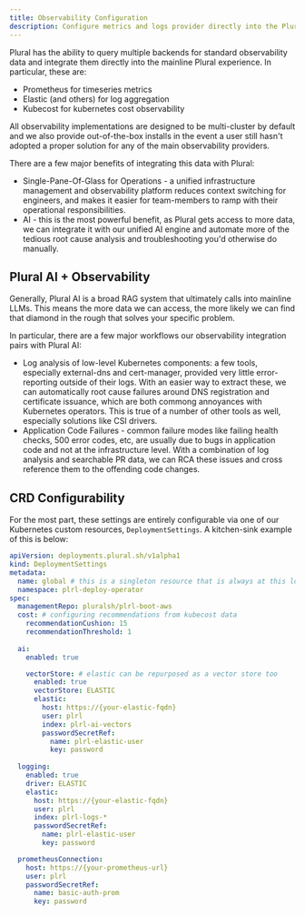 ```yaml
---
title: Observability Configuration
description: Configure metrics and logs provider directly into the Plural UI 
---
```


Plural has the ability to query multiple backends for standard observability data and integrate them directly into the mainline Plural experience.  In particular, these are:

* Prometheus for timeseries metrics
* Elastic (and others) for log aggregation
* Kubecost for kubernetes cost observability

All observability implementations are designed to be multi-cluster by default and we also provide out-of-the-box installs in the event a user still hasn't adopted a proper solution for any of the main observability providers.

There are a few major benefits of integrating this data with Plural:

* Single-Pane-Of-Glass for Operations - a unified infrastructure management and observability platform reduces context switching for engineers, and makes it easier for team-members to ramp with their operational responsibilities.
* AI - this is the most powerful benefit, as Plural gets access to more data, we can integrate it with our unified AI engine and automate more of the tedious root cause analysis and troubleshooting you'd otherwise do manually.


## Plural AI + Observability

Generally, Plural AI is a broad RAG system that ultimately calls into mainline LLMs.  This means the more data we can access, the more likely we can find that diamond in the rough that solves your specific problem.

In particular, there are a few major workflows our observability integration pairs with Plural AI:

* Log analysis of low-level Kubernetes components: a few tools, especially external-dns and cert-manager, provided very little error-reporting outside of their logs.  With an easier way to extract these, we can automatically root cause failures around DNS registration and certificate issuance, which are both commong annoyances with Kubernetes operators.  This is true of a number of other tools as well, especially solutions like CSI drivers.
* Application Code Failures - common failure modes like failing health checks, 500 error codes, etc, are usually due to bugs in application code and not at the infrastructure level.  With a combination of log analysis and searchable PR data, we can RCA these issues and cross reference them to the offending code changes.

## CRD Configurability

For the most part, these settings are entirely configurable via one of our Kubernetes custom resources, `DeploymentSettings`.  A kitchen-sink example of this is below:

```yaml
apiVersion: deployments.plural.sh/v1alpha1
kind: DeploymentSettings
metadata:
  name: global # this is a singleton resource that is always at this location
  namespace: plrl-deploy-operator
spec:
  managementRepo: pluralsh/plrl-boot-aws
  cost: # configuring recommendations from kubecost data
    recommendationCushion: 15
    recommendationThreshold: 1
    
  ai:
    enabled: true

    vectorStore: # elastic can be repurposed as a vector store too
      enabled: true
      vectorStore: ELASTIC
      elastic:
        host: https://{your-elastic-fqdn}
        user: plrl
        index: plrl-ai-vectors
        passwordSecretRef:
          name: plrl-elastic-user
          key: password
    
  logging:
    enabled: true
    driver: ELASTIC
    elastic:
      host: https://{your-elastic-fqdn}
      user: plrl
      index: plrl-logs-*
      passwordSecretRef:
        name: plrl-elastic-user
        key: password

  prometheusConnection:
    host: https://{your-prometheus-url}
    user: plrl
    passwordSecretRef:
      name: basic-auth-prom
      key: password
```
